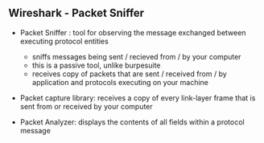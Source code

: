 ## Wireshark - Packet Sniffer

* Packet Sniffer : tool for observing the message exchanged between executing protocol entities 
    - sniffs messages being sent / recieved from / by your computer
    - this is a passive tool, unlike burpesuite 
    - receives copy of packets that are sent / received from / by application and protocols executing on your machine 

* Packet capture library: receives a copy of every link-layer frame that is sent from or received by your computer
* Packet Analyzer: displays the contents of all fields within a protocol message
